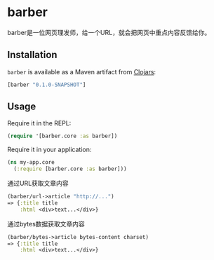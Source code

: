 barber
======

barber是一位网页理发师，给一个URL，就会把网页中重点内容反馈给你。

## Installation

`barber` is available as a Maven artifact from
[Clojars](http://clojars.org/barber):

```clojure
[barber "0.1.0-SNAPSHOT"]
```

## Usage

Require it in the REPL:

```clojure
(require '[barber.core :as barber])
```

Require it in your application:

```clojure
(ns my-app.core
  (:require [barber.core :as barber]))
```

通过URL获取文章内容
```clojure
(barber/url->article "http://...")
=> {:title title
    :html <div>text...</div>}
```

通过bytes数据获取文章内容
```clojure
(barber/bytes->article bytes-content charset)
=> {:title title
    :html <div>text...</div>}
```

